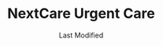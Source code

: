 ---
layout: location-page
date: Last Modified
description: "Local COVID-19 testing is available at NextCare Urgent Care in Casa Grande, Arizona, USA."
permalink: "locations/arizona/casa-grande/nextcare-urgent-care/"
tags:
  - locations
  - arizona
title: NextCare Urgent Care
uniqueName: nextcare-urgent-care
state: Arizona
stateAbbr: AZ
hood: "Casa Grande"
address: "1683 E Florence Blvd"
city: "Casa Grande"
zip: "85122"
zipsNearby: "85117 85118 85119 85120 85178 85190 85323 85338 85392 85395 85326 85122 85123 85130 85193 85194 85329 85224 85225 85226 85244 85246 85248 85249 85286 85128 85652 85335 85131 85132 85233 85234 85295 85296 85297 85298 85299 85301 85302 85303 85304 85305 85306 85307 85308 85309 85310 85311 85312 85318 85135 85236 85137 85339 85340 85653 85658 85138 85139 85201 85202 85203 85204 85205 85206 85207 85208 85209 85210 85211 85212 85213 85214 85215 85216 85274 85275 85277 85539 85623 85345 85380 85381 85382 85385 85001 85002 85003 85004 85005 85006 85007 85008 85009 85010 85011 85012 85013 85014 85015 85016 85017 85018 85019 85020 85021 85022 85023 85024 85025 85026 85027 85028 85029 85030 85031 85032 85033 85034 85035 85036 85037 85038 85039 85040 85041 85042 85043 85044 85045 85046 85048 85050 85051 85053 85054 85055 85060 85061 85062 85063 85064 85065 85066 85067 85068 85069 85070 85071 85072 85073 85074 85075 85076 85078 85079 85080 85082 85083 85097 85098 85141 85127 85140 85142 85143 85145 85654 85121 85147 85250 85251 85252 85253 85254 85255 85256 85257 85258 85259 85260 85261 85263 85264 85266 85267 85268 85269 85271 85172 85351 85372 85378 85379 85173 85280 85281 85282 85283 85284 85285 85287 85353 85704 85735 85737 85739 85740 85741 85742 85743 85745 85752 85755 85191 85355 85363 85077 85096 85099 85217 85218 85219 85220 85221 85222 85223 85227 85228 85230 85231 85232 85235 85237 85238 85239 85240 85241 85242 85243 85245 85247 85272 85273 85278 85279 85289 85290 85291 85292 85293 85294 85313" 
mapUrl: "http://maps.apple.com/?q=NextCare+Urgent+Care&address=1683+E+Florence+Blvd,Casa+Grande,Arizona,85122"
locationType: Drive-thru
phone: "520-876-0800"
website: "https://nextcare.com/curbside/"
onlineBooking: true
closed: undefined
closedUpdate: May 23rd, 2020
notes: "For individuals with symptoms."
days: Weekdays
hours: 8AM-8PM
altDays: Weekends
altHours: 8AM-4PM
ctaMessage: Schedule a test
ctaUrl: "https://nextcare.com/curbside/"
---